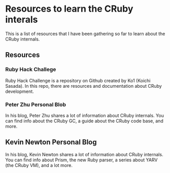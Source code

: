 # Resources to learn the CRuby interals

This is a list of resources that I have been gathering so far
to learn about the CRuby internals.

## Resources

### Ruby Hack Challege

Ruby Hack Challenge is a repository on Github created by Ko1 (Koichi Sasada). In this repo,
there are resources and documentation about CRuby development.

### Peter Zhu Personal Blob

In his blog, Peter Zhu shares a lot of information about CRuby internals. You can
find info about the CRuby GC, a guide about the CRuby code base, and more.

## Kevin Newton Personal Blog

In his blog, Kevin Newton shares a lot of information about CRuby internals. You can
find info about Prism, the new Ruby parser, a series about YARV (the CRuby VM), and
a lot more.

